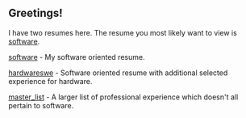 ## Greetings!

I have two resumes here. The resume you most likely want to view is [software](software.pdf).

[software](software.pdf) - My software oriented resume.

[hardwareswe](hardwareswe.pdf) - Software oriented resume with additional selected experience for hardware.

[master_list](master_list.pdf) - A larger list of professional experience which doesn't all pertain to software.

